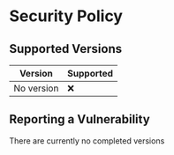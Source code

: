 # Security Policy

## Supported Versions

| Version | Supported          |
| ------- | ------------------ |
| No version | :x:|

## Reporting a Vulnerability

There are currently no completed versions
